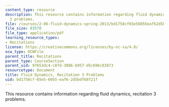 ```yaml
---
content_type: resource
description: This resource contains information regarding fluid dynamics, recitation
  3 problems.
file: /courses/2-06-fluid-dynamics-spring-2013/bd1758cf65e56055eaf62d5bdf68f21f_MIT2_06S14_rec3prob.pdf
file_size: 83570
file_type: application/pdf
learning_resource_types:
- Recitations
license: https://creativecommons.org/licenses/by-nc-sa/4.0/
ocw_type: OCWFile
parent_title: Recitations
parent_type: CourseSection
parent_uid: 97653dc4-c8fd-3086-b957-d5c696c03873
resourcetype: Document
title: Fluid Dynamics, Recitation 3 Problems
uid: bd1758cf-65e5-6055-eaf6-2d5bdf68f21f
---
```

This resource contains information regarding fluid dynamics, recitation 3 problems.